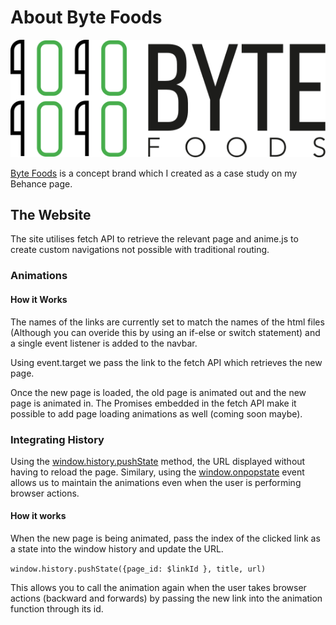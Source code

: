 # About Byte Foods

![byte foods logo](./img/landscape-logo-black.svg)

[Byte Foods](https://www.behance.net/gallery/94994769/Byte-Foods-Branding-Concept?share=1) is a concept brand which I created as a case study on my Behance page.

## The Website

The site utilises fetch API to retrieve the relevant page and anime.js to create custom navigations not possible with traditional routing.

### Animations

#### How it Works

The names of the links are currently set to match the names of the html files (Although you can overide this by using an if-else or switch statement) and a single event listener is added to the navbar.

Using event.target we pass the link to the fetch API which retrieves the new page.

Once the new page is loaded, the old page is animated out and the new page is animated in. The Promises embedded in the fetch API make it possible to add page loading animations as well (coming soon maybe).

### Integrating History

Using the [window.history.pushState](https://developer.mozilla.org/en-US/docs/Web/API/History/pushState) method, the URL displayed without having to reload the page. Similary, using the [window.onpopstate](https://developer.mozilla.org/en-US/docs/Web/API/WindowEventHandlers/onpopstate) event allows us to maintain the animations even when the user is performing browser actions.

#### How it works

When the new page is being animated, pass the index of the clicked link as a state into the window history and update the URL.

`window.history.pushState({page_id: $linkId }, title, url)`

This allows you to call the animation again when the user takes browser actions (backward and forwards) by passing the new link into the animation function through its id.
